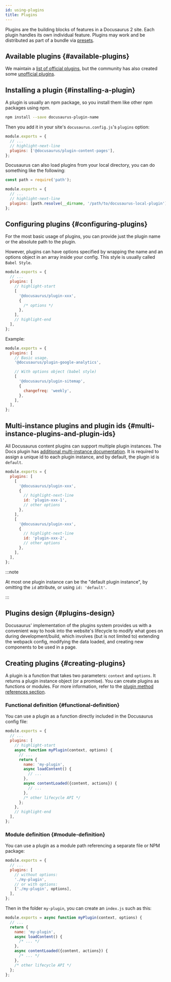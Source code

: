 ```yaml
---
id: using-plugins
title: Plugins
---
```


Plugins are the building blocks of features in a Docusaurus 2 site. Each plugin handles its own individual feature. Plugins may work and be distributed as part of a bundle via [presets](presets.md).

## Available plugins {#available-plugins}

We maintain a [list of official plugins](./api/plugins/overview.md), but the community has also created some [unofficial plugins](/community/resources#community-plugins).

## Installing a plugin {#installing-a-plugin}

A plugin is usually an npm package, so you install them like other npm packages using npm.

```bash npm2yarn
npm install --save docusaurus-plugin-name
```

Then you add it in your site's `docusaurus.config.js`'s `plugins` option:

```js title="docusaurus.config.js"
module.exports = {
  // ...
  // highlight-next-line
  plugins: ['@docusaurus/plugin-content-pages'],
};
```

Docusaurus can also load plugins from your local directory, you can do something like the following:

```js title="docusaurus.config.js"
const path = require('path');

module.exports = {
  // ...
  // highlight-next-line
  plugins: [path.resolve(__dirname, '/path/to/docusaurus-local-plugin')],
};
```

## Configuring plugins {#configuring-plugins}

For the most basic usage of plugins, you can provide just the plugin name or the absolute path to the plugin.

However, plugins can have options specified by wrapping the name and an options object in an array inside your config. This style is usually called `Babel Style`.

```js title="docusaurus.config.js"
module.exports = {
  // ...
  plugins: [
    // highlight-start
    [
      '@docusaurus/plugin-xxx',
      {
        /* options */
      },
    ],
    // highlight-end
  ],
};
```

Example:

```js title="docusaurus.config.js"
module.exports = {
  plugins: [
    // Basic usage.
    '@docusaurus/plugin-google-analytics',

    // With options object (babel style)
    [
      '@docusaurus/plugin-sitemap',
      {
        changefreq: 'weekly',
      },
    ],
  ],
};
```

## Multi-instance plugins and plugin ids {#multi-instance-plugins-and-plugin-ids}

All Docusaurus content plugins can support multiple plugin instances. The Docs plugin has [additional multi-instance documentation](./guides/docs/docs-multi-instance.mdx). It is required to assign a unique id to each plugin instance, and by default, the plugin id is `default`.

```js title="docusaurus.config.js"
module.exports = {
  plugins: [
    [
      '@docusaurus/plugin-xxx',
      {
        // highlight-next-line
        id: 'plugin-xxx-1',
        // other options
      },
    ],
    [
      '@docusaurus/plugin-xxx',
      {
        // highlight-next-line
        id: 'plugin-xxx-2',
        // other options
      },
    ],
  ],
};
```

:::note

At most one plugin instance can be the "default plugin instance", by omitting the `id` attribute, or using `id: 'default'`.

:::

## Plugins design {#plugins-design}

Docusaurus' implementation of the plugins system provides us with a convenient way to hook into the website's lifecycle to modify what goes on during development/build, which involves (but is not limited to) extending the webpack config, modifying the data loaded, and creating new components to be used in a page.

## Creating plugins {#creating-plugins}

A plugin is a function that takes two parameters: `context` and `options`. It returns a plugin instance object (or a promise). You can create plugins as functions or modules. For more information, refer to the [plugin method references section](./api/plugin-methods/README.md).

### Functional definition {#functional-definition}

You can use a plugin as a function directly included in the Docusaurus config file:

```js title="docusaurus.config.js"
module.exports = {
  // ...
  plugins: [
    // highlight-start
    async function myPlugin(context, options) {
      // ...
      return {
        name: 'my-plugin',
        async loadContent() {
          // ...
        },
        async contentLoaded({content, actions}) {
          // ...
        },
        /* other lifecycle API */
      };
    },
    // highlight-end
  ],
};
```

### Module definition {#module-definition}

You can use a plugin as a module path referencing a separate file or NPM package:

```js title="docusaurus.config.js"
module.exports = {
  // ...
  plugins: [
    // without options:
    './my-plugin',
    // or with options:
    ['./my-plugin', options],
  ],
};
```

Then in the folder `my-plugin`, you can create an `index.js` such as this:

```js title="my-plugin.js"
module.exports = async function myPlugin(context, options) {
  // ...
  return {
    name: 'my-plugin',
    async loadContent() {
      /* ... */
    },
    async contentLoaded({content, actions}) {
      /* ... */
    },
    /* other lifecycle API */
  };
};
```
